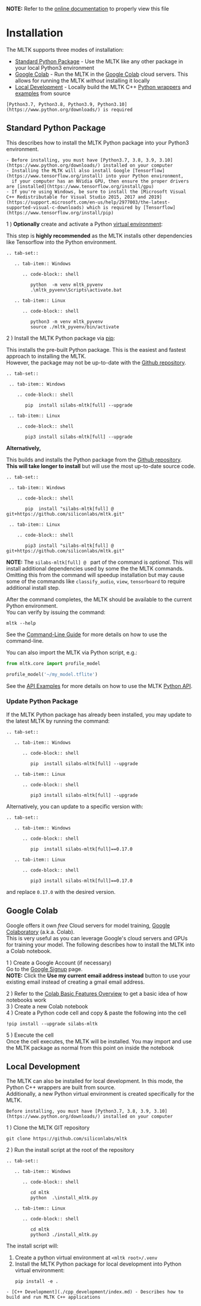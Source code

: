 __NOTE:__ Refer to the [online documentation](https://siliconlabs.github.io/mltk) to properly view this file

Installation
=================

The MLTK supports three modes of installation:  
- [Standard Python Package](#standard-python-package) - Use the MLTK like any other package in your local Python3 environment
- [Google Colab](#google-colab) - Run the MLTK in the [Google Colab](https://colab.research.google.com/notebooks/welcome.ipynb) cloud servers. This allows for running the MLTK _without_ installing it locally
- [Local Development](#local-development) - Locally build the MLTK C++ [Python wrappers](https://siliconlabs.github.io/mltk/docs/cpp_development/wrappers/index.html) and [examples](https://siliconlabs.github.io/mltk/docs/cpp_development/examples/index.html) from source


```{note} 
[Python3.7, Python3.8, Python3.9, Python3.10](https://www.python.org/downloads/) is required
```



## Standard Python Package

This describes how to install the MLTK Python package into your Python3 environment.  

```{note} 
- Before installing, you must have [Python3.7, 3.8, 3.9, 3.10](https://www.python.org/downloads/) installed on your computer
- Installing the MLTK will also install Google [Tensorflow](https://www.tensorflow.org/install) into your Python environment,
  if your computer has an NVidia GPU, then ensure the proper drivers are [installed](https://www.tensorflow.org/install/gpu)
- If you're using Windows, be sure to install the [Microsoft Visual C++ Redistributable for Visual Studio 2015, 2017 and 2019](https://support.microsoft.com/en-us/help/2977003/the-latest-supported-visual-c-downloads) which is required by [Tensorflow](https://www.tensorflow.org/install/pip)

```




1 ) __Optionally__ create and activate a Python [virtual environment](https://docs.python.org/3/tutorial/venv.html): 


This step is __highly recommended__ as the MLTK installs other dependencies like Tensorflow into the Python environment.


```{eval-rst}
.. tab-set::

   .. tab-item:: Windows

      .. code-block:: shell

         python  -m venv mltk_pyvenv
         .\mltk_pyvenv\Scripts\activate.bat

   .. tab-item:: Linux

      .. code-block:: shell

         python3 -m venv mltk_pyvenv
         source ./mltk_pyvenv/bin/activate
```

2 ) Install the MLTK Python package via [pip](https://pip.pypa.io/):  

  This installs the pre-built Python package. This is the easiest and fastest approach to installing the MLTK.  
  However, the package may not be up-to-date with the [Github repository](https://github.com/siliconlabs/mltk).

  ```{eval-rst}
.. tab-set::

   .. tab-item:: Windows

      .. code-block:: shell

         pip  install silabs-mltk[full] --upgrade

   .. tab-item:: Linux

      .. code-block:: shell
      
         pip3 install silabs-mltk[full] --upgrade
  ```

  __Alternatively,__

  This builds and installs the Python package from the [Github repository](https://github.com/siliconlabs/mltk).  
  __This will take longer to install__ but will use the most up-to-date source code.

  ```{eval-rst}
.. tab-set::

   .. tab-item:: Windows

      .. code-block:: shell

         pip  install "silabs-mltk[full] @ git+https://github.com/siliconlabs/mltk.git"

   .. tab-item:: Linux

      .. code-block:: shell
      
         pip3 install "silabs-mltk[full] @ git+https://github.com/siliconlabs/mltk.git"
  ```

  __NOTE:__ The `silabs-mltk[full] @ ` part of the command is _optional_. This will install additional dependencies used by some the the MLTK commands.
  Omitting this from the command will speedup installation but may cause some of the commands like `classify_audio`, `view`, `tensorboard` 
  to require additional install step.


  After the command completes, the MLTK should be available to the current Python environment.  
  You can verify by issuing the command:  

  ```shell
  mltk --help
  ```


See the [Command-Line Guide](./command_line/index.md) for more details on how to use the command-line. 

You can also import the MLTK via Python script, e.g.:

```python
from mltk.core import profile_model

profile_model('~/my_model.tflite')
```

See the [API Examples](./examples.md) for more details on how to use the MLTK [Python API](./python_api/index.md).


### Update Python Package

If the MLTK Python package has already been installed, you may update to the latest MLTK by running the command:

```{eval-rst}
.. tab-set::

   .. tab-item:: Windows

      .. code-block:: shell

         pip  install silabs-mltk[full] --upgrade

   .. tab-item:: Linux

      .. code-block:: shell

         pip3 install silabs-mltk[full] --upgrade
```

Alternatively, you can update to a specific version with:

```{eval-rst}
.. tab-set::

   .. tab-item:: Windows

      .. code-block:: shell

         pip  install silabs-mltk[full]==0.17.0

   .. tab-item:: Linux

      .. code-block:: shell

         pip3 install silabs-mltk[full]==0.17.0
```

and replace `0.17.0` with the desired version.



## Google Colab

Google offers it own _free_ Cloud servers for model training, [Google Colaboratory](https://colab.research.google.com/notebooks/welcome.ipynb) (a.k.a. Colab).  
This is very useful as you can leverage Google's cloud servers and GPUs for training your model.
The following describes how to install the MLTK into a Colab notebook.

1 ) Create a Google Account (if necessary)  
    Go to the [Google Signup](https://accounts.google.com/signup) page.  
    __NOTE:__ Click the __Use my current email address instead__ button to use your existing email instead of creating a gmail email address.

2 ) Refer to the [Colab Basic Features Overview](https://colab.research.google.com/notebooks/basic_features_overview.ipynb) to get a basic idea of how notebooks work  
3 ) Create a new Colab notebook  
4 ) Create a Python code cell and copy & paste the following into the cell

```shell
!pip install --upgrade silabs-mltk
```

5 ) Execute the cell  
    Once the cell executes, the MLTK will be installed.
    You may import and use the MLTK package as normal from this point on inside the notebook


## Local Development

The MLTK can also be installed for local development. In this mode, the Python C++ wrappers are built from source.  
Additionally, a new Python virtual environment is created specifically for the MLTK.

```{note}
Before installing, you must have [Python3.7, 3.8, 3.9, 3.10](https://www.python.org/downloads/) installed on your computer
```

1 ) Clone the MLTK GIT repository

```shell
git clone https://github.com/siliconlabs/mltk
```

2 ) Run the install script at the root of the repository


```{eval-rst}
.. tab-set::

   .. tab-item:: Windows

      .. code-block:: shell

         cd mltk
         python  .\install_mltk.py

   .. tab-item:: Linux

      .. code-block:: shell

         cd mltk
         python3 ./install_mltk.py
```

The install script will:
1. Create a python virtual environment at `<mltk root>/.venv`
2. Install the MLTK Python package for local development into Python virtual environment:
   ```shell
   pip install -e .
   ```


```{seealso}  
- [C++ Development](./cpp_development/index.md) - Describes how to build and run MLTK C++ applications
```